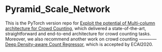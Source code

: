 # Pyramid_Scale_Network
This is the PyTorch version repo for [Exploit the potential of Multi-column architecture for Crowd Counting](https://arxiv.org/abs/2007.05779), which delivered a state-of-the-art, straightforward and end-to-end architecture for crowd counting tasks. Moreover, we also recommend another work on crowd counting ———— [Deep Density-aware Count Regressor](https://github.com/GeorgeChenZJ/deepcount), which is accepted by ECAI2020.
